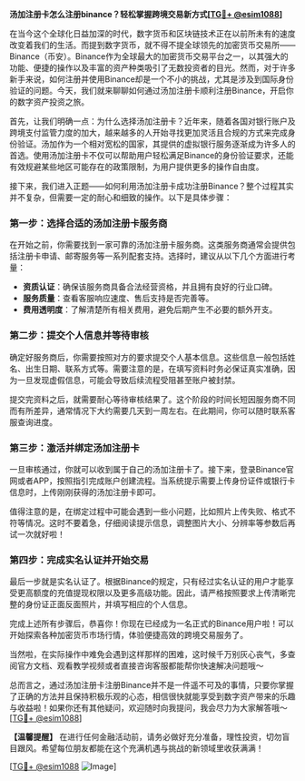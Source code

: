 **汤加注册卡怎么注册binance？轻松掌握跨境交易新方式[[TG💪+ @esim1088](https://t.me/s/esim1088)]**

在当今这个全球化日益加深的时代，数字货币和区块链技术正在以前所未有的速度改变着我们的生活。而提到数字货币，就不得不提全球领先的加密货币交易所——Binance（币安）。Binance作为全球最大的加密货币交易平台之一，以其强大的功能、便捷的操作以及丰富的资产种类吸引了无数投资者的目光。然而，对于许多新手来说，如何注册并使用Binance却是一个不小的挑战，尤其是涉及到国际身份验证的问题。今天，我们就来聊聊如何通过汤加注册卡顺利注册Binance，开启你的数字资产投资之旅。

首先，让我们明确一点：为什么选择汤加注册卡？近年来，随着各国对银行账户及跨境支付监管力度的加大，越来越多的人开始寻找更加灵活且合规的方式来完成身份验证。汤加作为一个相对宽松的国家，其提供的虚拟银行服务逐渐成为许多人的首选。使用汤加注册卡不仅可以帮助用户轻松满足Binance的身份验证要求，还能有效规避某些地区可能存在的政策限制，为用户提供更多的操作自由度。

接下来，我们进入正题——如何利用汤加注册卡成功注册Binance？整个过程其实并不复杂，但需要一定的耐心和细致的操作。以下是具体步骤：

### 第一步：选择合适的汤加注册卡服务商

在开始之前，你需要找到一家可靠的汤加注册卡服务商。这类服务商通常会提供包括注册卡申请、邮寄服务等一系列配套支持。选择时，建议从以下几个方面进行考量：
- **资质认证**：确保该服务商具备合法经营资格，并且拥有良好的行业口碑。
- **服务质量**：查看客服响应速度、售后支持是否完善等。
- **费用透明度**：了解清楚所有相关费用，避免后期产生不必要的额外开支。

### 第二步：提交个人信息并等待审核

确定好服务商后，你需要按照对方的要求提交个人基本信息。这些信息一般包括姓名、出生日期、联系方式等。需要注意的是，在填写资料时务必保证真实准确，因为一旦发现虚假信息，可能会导致后续流程受阻甚至账户被封禁。

提交完资料之后，就需要耐心等待审核结果了。这个阶段的时间长短因服务商不同而有所差异，通常情况下大约需要几天到一周左右。在此期间，你可以随时联系客服查询进度。

### 第三步：激活并绑定汤加注册卡

一旦审核通过，你就可以收到属于自己的汤加注册卡了。接下来，登录Binance官网或者APP，按照指引完成账户创建流程。当系统提示需要上传身份证件或银行卡信息时，上传刚刚获得的汤加注册卡即可。

值得注意的是，在绑定过程中可能会遇到一些小问题，比如照片上传失败、格式不符等情况。这时不要着急，仔细阅读提示信息，调整图片大小、分辨率等参数后再试一次就好啦！

### 第四步：完成实名认证并开始交易

最后一步就是实名认证了。根据Binance的规定，只有经过实名认证的用户才能享受更高额度的充值提现权限以及更多高级功能。因此，请严格按照要求上传清晰完整的身份证正面反面照片，并填写相应的个人信息。

完成上述所有步骤后，恭喜你！你现在已经成为一名正式的Binance用户啦！可以开始探索各种加密货币市场行情，体验便捷高效的跨境交易服务了。

当然啦，在实际操作中难免会遇到这样那样的困难，这时候千万别灰心丧气，多查阅官方文档、观看教学视频或者直接咨询客服都能帮你快速解决问题哦～

总而言之，通过汤加注册卡注册Binance并不是一件遥不可及的事情，只要你掌握了正确的方法并且保持积极乐观的心态，相信很快就能享受到数字资产带来的乐趣与收益啦！如果你还有其他疑问，欢迎随时向我提问，我会尽力为大家解答哦～ [[TG💪+ @esim1088](https://t.me/s/esim1088)]

**【温馨提醒】** 在进行任何金融活动前，请务必做好充分准备，理性投资，切勿盲目跟风。希望每位朋友都能在这个充满机遇与挑战的新领域里收获满满！

[[TG💪+ @esim1088](https://t.me/s/esim1088) ![Image](https://i.postimg.cc/4NQfJmqS/Snipaste-2025-05-13-00-14-12.png)]